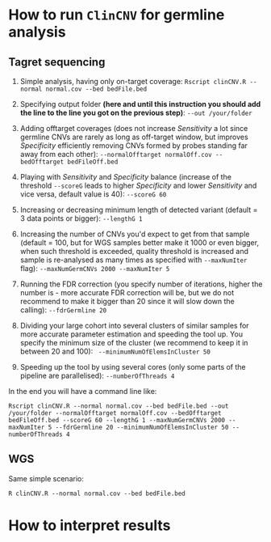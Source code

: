 # How to run `ClinCNV` for germline analysis

## Tagret sequencing

1. Simple analysis, having only on-target coverage:
`Rscript clinCNV.R --normal normal.cov --bed bedFile.bed`

2. Specifying output folder **(here and until this instruction you should add the line to the line you got on the previous step)**:
`--out /your/folder`

3. Adding offtarget coverages (does not increase _Sensitivity_ a lot since germline CNVs are rarely as long as off-target window, but improves _Specificity_ efficiently removing CNVs formed by probes standing far away from each other):
`--normalOfftarget normalOff.cov --bedOfftarget bedFileOff.bed`

4. Playing with _Sensitivity_ and _Specificity_ balance (increase of the threshold `--scoreG` leads to higher _Specificity_ and lower _Sensitivity_ and vice versa, default value is 40):
`--scoreG 60`

5. Increasing or decreasing minimum length of detected variant (default = 3 data points or bigger):
`--lengthG 1`

6. Increasing the number of CNVs you'd expect to get from that sample (default = 100, but for WGS samples better make it 1000 or even bigger, when such threshold is exceeded, quality threshold is increased and sample is re-analysed as many times as specified with `--maxNumIter` flag):
`--maxNumGermCNVs 2000 --maxNumIter 5`

7. Running the FDR correction (you specify number of iterations, higher the number is - more accurate FDR correction will be, but we do not recommend to make it bigger than 20 since it will slow down the calling):
`--fdrGermline 20`

8. Dividing your large cohort into several clusters of similar samples for more accurate parameter estimation and speeding the tool up. You specify the minimum size of the cluster (we recommend to keep it in between 20 and 100):
` --minimumNumOfElemsInCluster 50`

9. Speeding up the tool by using several cores (only some parts of the pipeline are parallelised):
`--numberOfThreads 4`

In the end you will have a command line like:

`Rscript clinCNV.R --normal normal.cov --bed bedFile.bed --out /your/folder --normalOfftarget normalOff.cov --bedOfftarget bedFileOff.bed --scoreG 60 --lengthG 1 --maxNumGermCNVs 2000 --maxNumIter 5 --fdrGermline 20 --minimumNumOfElemsInCluster 50 --numberOfThreads 4`

## WGS

Same simple scenario:

`R clinCNV.R --normal normal.cov --bed bedFile.bed`

# How to interpret results